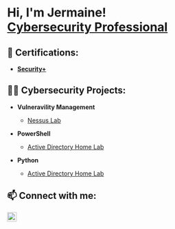 <h1>Hi, I'm Jermaine! <br/><a href="https://www.linkedin.com/in/jermaine-faltine/">Cybersecurity Professional</a></h1>

<h2>📄 Certifications:</h2>

- [<b>Security+</b>](https://www.credly.com/badges/e7901512-6674-49fd-a391-6d0bdcfefe0a/linked_in_profile)



<h2>👨‍💻 Cybersecurity Projects:</h2>

- <b>Vulneravility Management</b>
  - [Nessus Lab](https://github.com/GeneralJey/Vulnerability-Management)

- <b>PowerShell</b>
  - [Active Directory Home Lab]()
  
- <b>Python</b>
  - [Active Directory Home Lab]()
  


<h2> 📫 Connect with me:</h2>


[<img align="left" alt="jermaine-faltine | LinkedIn" width="22px" src="https://cdn.jsdelivr.net/npm/simple-icons@v3/icons/linkedin.svg" />][linkedin]


[linkedin]: https://www.linkedin.com/in/jermaine-faltine

<!--
**joshmadakor1/joshmadakor1** is a ✨ _special_ ✨ repository because its `README.md` (this file) appears on your GitHub profile.

Here are some ideas to get you started:

- 🔭 I’m currently working on ...
- 🌱 I’m currently learning ...
- 👯 I’m looking to collaborate on ...
- 🤔 I’m looking for help with ...
- 💬 Ask me about ...
- 📫 How to reach me: ...
- 😄 Pronouns: ...
- ⚡ Fun fact: ...
-->
